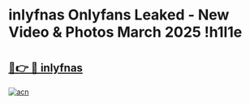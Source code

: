 # inlyfnas Onlyfans Leaked - New Video & Photos March 2025 !h1l1e

# <h2><a href="https://vzy1du.iuczelnia.edu.pl?title=inlyfnas&ref=h1l1e">🔗👉 🔴 inlyfnas</a></h2>

[![acn](https://github.com/user-attachments/assets/0f9c940e-d8b0-45ae-aac7-cd30a18b3e1c)](https://vzy1du.iuczelnia.edu.pl?title=inlyfnas&ref=h1l1e)

